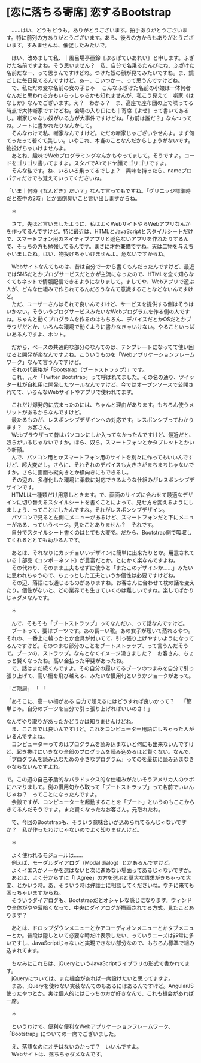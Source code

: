 # [恋に落ちる寄席] 恋するBootstrap

　……はい、どうもどうも。ありがとうございます。拍手ありがとうございます。特に前列の方ありがとうございます。あら、後ろの方からもありがとうございます。すみませんね、催促したみたいで。

　はい、改めまして私、｜風呂場亭亜鈴《ぷろぱていあれい》と申します。ふざけた名前ですよね。そう思いません？　私、自分で名乗るたんびにね、ふざけた名前だなー、って思うんですけどね。つけた奴の顔が見てみたいですね。ま、鏡ごしに毎日見てるんですけど。あー、こいつかー、って思うんですけどね。  
　で、私ただの変な名前の女の子じゃ
　こんなふざけた名前の小娘は一体何者なんだと思われる方もいらっしゃるかも知れませんが、私こう見えて｜噺家《はなしか》なんでございます。え？　わかる？　ま、高座で座布団の上で喋ってる時点で大体噺家ですけどね。会場の入り口にも｜寄席《よせ》って書いてあるし。噺家じゃない奴がいる方が大事件ですけどね。「お前は誰だ？」なんつってね。ノートに書かれたりなんかして。  
　そんなわけで私、噺家なんですけど。ただの噺家じゃございやせんよ。まず何てったって若くて美しい。いやこれ、本当のことなんだからしょうがないです。物投げちゃいけませんよ。  
　あとね、趣味でWebプログラミングなんかもやってまして。そうですよ。コードをゴリゴリ書いてますよ。スタバでAirでドヤ顔でゴリゴリですよ。  
　そんな私です。ね、いろいろ乗ってるでしょ？　興味を持ったら、nameプロパティだけでも覚えていってくださいね。

「いま｜何時《なんどき》だい？」なんて言ってもですね。「グリニッジ標準時だと夜中の2時」とか面倒臭いこと言い出しますからね。

　＊

　さて。先ほど言いましたように、私はよくWebサイトやらWebアプリなんかを作ってるんですけど。特に最近は、HTMLとJavaScriptとスタイルシートだけで、スマートフォン用のネイティブアプリと遜色ないアプリを作れたりするんで、そっちの方も勉強してるんです。まさに才色兼備ですね。天は二物を与えちゃいましたね。はい、物投げちゃいけませんよ。危ないですからね。

　Webサイトなんてものは、昔は自分で一から書くもんだったんですけど、最近ではSNSだとかブログサービスだとかが主流になったので、HTMLを全く知らなくてもネットで情報配信できるようになりまして。ましてや、Webアプリで遊ぶ人が、どんな仕組みで作られてるんだろうなんて意識することなどないんですけど。  
　ただ、ユーザーさんはそれで良いんですけど、サービスを提供する側はそうはいかない。そういうブログサービスみたいなWebプログラムを作る側の人ですね。ちゃんと動くプログラムを作るのはもちろん、デバイスだとかOSだとかブラウザだとか、いろんな環境で動くように書かなきゃいけない。やることいっぱいあるんですよ、ホント。

　だから、ベースの共通的な部分のなんてのは、テンプレートになってて使い回せると開発が楽なんですよね。こういうものを「Webアプリケーションフレームワーク」なんて言うんですけど。  
　それの代表格が「Bootstrap（ブートストラップ）」です。  
　これ、元々「Twitter Bootstrap」って呼ばれてました。その名の通り、ツイッター社が自社用に開発したツールなんですけど、今ではオープンソースで公開されてて、いろんなWebサイトやアプリで使われてます。

　これだけ爆発的に広まったのには、ちゃんと理由があります。もちろん使うメリットがあるからなんですけど。  
　最たるものが、レスポンシブデザインへの対応です。レスポンシブってわかります？　お客さん。  
　Webブラウザって昔はパソコンにしか入ってなかったんですけど、最近だと、奴らがいるじゃないですか。ほら、奴ら。スマートフォンとかタブレットとかいう新顔。  
　んで、パソコン用とかスマートフォン用のサイトを別々に作ってもいいんですけど、超大変だし。さらに、それぞれのデバイスも大きさがまちまちじゃないですか。さらに画面も縦向きとか横向きにもできるし。  
　その辺の、多様化した環境に柔軟に対応できるような仕組みがレスポンシブデザインです。  
　HTMLは一種類だけ用意しときます。で、画面のサイズに合わせて最適なデザインに切り替えるスタイルシートを書くことによって、見せ方を変えるようにしましょう、ってことにしたんですね。それがレスポンシブデザイン。  
　パソコンで見ると左側にメニューがあるけど、スマートフォンだと下にメニューがある、っていうページ。見たことありません？　それです。  
　自分でスタイルシート書くのはとても大変で。だから、Bootstrap側で吸収してくれるととても助かるんです。

　あとは、それなりにカッチョいいデザインに簡単に出来たりとか。用意されている｜部品《コンポーネント》が豊富だとか。とにかく楽なんですよね。  
　その代わり、そのまま工夫もせずに使うと「またこのデザインか……」みたいに思われちゃうので、ちょっとした工夫というか個性は必要ですけどね。  
　その辺、落語にも通じるものがありますね。お客さんに合わせて枕の話を変えたり。個性がないと、どの業界でも生きていくのは難しいですね。楽してばかりじゃダメなんです。

　＊

　んで、そもそも「ブートストラップ」ってなんだい、って話なんですけど。  
　ブートって、要はブーツです。あの長ーい靴。あの女子が履いて蒸れるやつ。それの、一番上に輪っかとか金具が付いてて、引っ張り上げやすいようになってるんですけど。そのつまむ部分のことをブートストラップ、って言うんだそうで。ブーツの、ストラップ。なんとなくイメージ湧きました？　お客さん、ちょっと賢くなったね。高い金払った甲斐があったね。  
　で、話はまだ続くんですよ。その自分の履いてるブーツのつまみを自分で引っ張り上げて、高い柵を飛び越える、みたいな慣用句というかジョークがあって。

「ご隠居」
「
「

「あそこに、高ーい柵がある
自力で超えるにはどうすれば良いかって？　
「簡単じゃ。自分のブーツを自分で引っ張り上げればいいのさ！」

なんてやり取りがあったかどうかは知りませんけどね。  
　ま、ここまでは良いんですけど。これをコンピューター用語にしちゃった人がいるんですよね。  
　コンピューターってのはプログラムを読み込まないと何にも出来ないんですけど、起き抜けにいきなり全部のプログラムを読み込めるほど賢くない。なんで、「プログラムを読み込むための小さなプログラム」ってのを最初に読み込まなきゃならないんですよね。


で。この辺の自己矛盾的なパラドックス的な仕組みがたいそうアメリカ人のツボにハマりまして。例の慣用句から取って「ブートストラップ」って名前でいいんじゃね？　ってことになったんですよ。  
　余談ですが、コンピューターを起動することを「ブート」というのもここからきてるんだそうですよ。また賢くなったねお客さん。元取れたね。

　で、今回のBootstrapも、そういう意味合いが込められてるんじゃないですか？　私が作ったわけじゃないのでよく知りませんけど。

　＊

　よく使われるモジュールは……  
　例えば、モーダルダイアログ（Modal dialog）とかあるんですけど。  
　よくイエスかノーかを選ばないと次に進めない場面ってあるじゃないですか。  
　あとは、よく分からずに「I Agree」の方を選ぶと莫大な請求がきちゃって大変、とかいう時。あ、そういう時は弁護士に相談してくださいね。ウチに来ても困っちゃいますからね。  
　そういうダイアログも、Bootstrapだとオシャレな感じになります。ウィンドウ全体がやや薄暗くなって、中央にダイアログが描画されてる方式。見たことあります？

　あとは、ドロップダウンメニューとかアコーディオンメニューとかタブメニューとか。普段は隠しといて必要な時だけ表示したい、っていうニーズは非常に多いですし、JavaScriptじゃないと実現できない部分なので、もちろん標準で組み込まれてます。

　ちなみにこれらは、jQueryというJavaScriptライブラリの形式で書かれてます。  
　jQueryについては、また機会があれば一席設けたいと思ってますよ。  
　まあ、jQueryを使わない実装なんてのもあるにはあるんですけど。AngularJS使ったやつとか。実は個人的にはこっちの方が好きなんで、これも機会があれば一席。

　＊

　というわけで、便利な便利なWebアプリケーションフレームワーク、「Bootstrap」についての一席でございました。

　え、落語なのにオチはないのかって？　いいんですよ。  
　Webサイトは、落ちちゃダメなんです。
<!--stackedit_data:
eyJoaXN0b3J5IjpbNTAwMTYyMjc1LC0xMzU4NTE0Mjk3LC0yOD
E1NTQxNTgsMTg5MzQyNTQ2OCwxNjA3MjQ3NTg0LC0xNjU3NTg5
NjM2LDE3MTUxMzc3MiwzMDAxMjE3NTYsNjYzODQ3MDEzLC0xMj
MyMTgxMTc5LC0xOTA1MzA0MDc3XX0=
-->